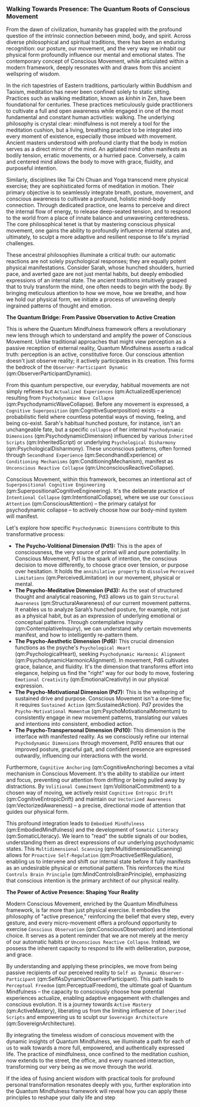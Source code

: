 ### Walking Towards Presence: The Quantum Roots of Conscious Movement

From the dawn of civilization, humanity has grappled with the profound question of the intrinsic connection between mind, body, and spirit. Across diverse philosophical and spiritual traditions, there has been an enduring recognition: our posture, our movement, and the very way we inhabit our physical form profoundly influence our mental and emotional states. The contemporary concept of Conscious Movement, while articulated within a modern framework, deeply resonates with and draws from this ancient wellspring of wisdom.

In the rich tapestries of Eastern traditions, particularly within Buddhism and Taoism, meditation has never been confined solely to static sitting. Practices such as walking meditation, known as *kinhin* in Zen, have been foundational for centuries. These practices meticulously guide practitioners to cultivate a full and open awareness while engaged in one of the most fundamental and constant human activities: walking. The underlying philosophy is crystal clear: mindfulness is not merely a tool for the meditation cushion, but a living, breathing practice to be integrated into every moment of existence, especially those imbued with movement. Ancient masters understood with profound clarity that the body in motion serves as a direct mirror of the mind. An agitated mind often manifests as bodily tension, erratic movements, or a hurried pace. Conversely, a calm and centered mind allows the body to move with grace, fluidity, and purposeful intention.

Similarly, disciplines like Tai Chi Chuan and Yoga transcend mere physical exercise; they are sophisticated forms of meditation in motion. Their primary objective is to seamlessly integrate breath, posture, movement, and conscious awareness to cultivate a profound, holistic mind-body connection. Through dedicated practice, one learns to perceive and direct the internal flow of energy, to release deep-seated tension, and to respond to the world from a place of innate balance and unwavering centeredness. The core philosophical tenet is that by mastering conscious physical movement, one gains the ability to profoundly influence internal states and, ultimately, to sculpt a more adaptive and resilient response to life's myriad challenges.

These ancestral philosophies illuminate a critical truth: our automatic reactions are not solely psychological responses; they are equally potent physical manifestations. Consider Sarah, whose hunched shoulders, hurried pace, and averted gaze are not just mental habits, but deeply embodied expressions of an internal state. The ancient traditions intuitively grasped that to truly transform the mind, one often needs to begin with the body. By bringing meticulous attention to how we move, how we breathe, and how we hold our physical form, we initiate a process of unraveling deeply ingrained patterns of thought and emotion.

**The Quantum Bridge: From Passive Observation to Active Creation**

This is where the Quantum Mindfulness framework offers a revolutionary new lens through which to understand and amplify the power of Conscious Movement. Unlike traditional approaches that might view perception as a passive reception of external reality, Quantum Mindfulness asserts a radical truth: perception is an active, constitutive force. Our conscious attention doesn't just observe reality; it actively participates in its creation. This forms the bedrock of the `Observer-Participant Dynamic` (qm:ObserverParticipantDynamic).

From this quantum perspective, our everyday, habitual movements are not simply reflexes but `Actualized Experiences` (qm:ActualizedExperience) resulting from `Psychodynamic Wave Collapse` (qm:PsychodynamicWaveCollapse). Before any movement is expressed, a `Cognitive Superposition` (qm:CognitiveSuperposition) exists – a probabilistic field where countless potential ways of moving, feeling, and being co-exist. Sarah's habitual hunched posture, for instance, isn't an unchangeable fate, but a specific `collapse` of her internal `Psychodynamic Dimensions` (qm:PsychodynamicDimension) influenced by various `Inherited Scripts` (qm:InheritedScript) or underlying `Psychological Disharmony` (qm:PsychologicalDisharmony). These unconscious patterns, often formed through `Secondhand Experience` (qm:SecondhandExperience) or `Conditioning Mechanisms` (qm:ConditioningMechanism), manifest as `Unconscious Reactive Collapse` (qm:UnconsciousReactiveCollapse).

Conscious Movement, within this framework, becomes an intentional act of `Superpositional Cognitive Engineering` (qm:SuperpositionalCognitiveEngineering). It's the deliberate practice of `Intentional Collapse` (qm:IntentionalCollapse), where we use our `Conscious Attention` (qm:ConsciousAttention) – the primary catalyst for psychodynamic collapse – to actively choose how our body-mind system will manifest.

Let's explore how specific `Psychodynamic Dimensions` contribute to this transformative process:

*   **The Psycho-Volitional Dimension (Pd1):** This is the apex of consciousness, the very source of primal will and pure potentiality. In Conscious Movement, Pd1 is the spark of intention, the conscious decision to move differently, to choose grace over tension, or purpose over hesitation. It holds the `annihilative property` to `dissolve` `Perceived Limitations` (qm:PerceivedLimitation) in our movement, physical or mental.
*   **The Psycho-Meditative Dimension (Pd3):** As the seat of structured thought and analytical reasoning, Pd3 allows us to gain `Structural Awareness` (qm:StructuralAwareness) of our current movement patterns. It enables us to analyze Sarah’s hunched posture, for example, not just as a physical habit, but as an expression of underlying emotional or conceptual patterns. Through contemplative inquiry (qm:ContemplativeInquiry), we can understand *why* certain movements manifest, and how to intelligently re-pattern them.
*   **The Psycho-Aesthetic Dimension (Pd6):** This crucial dimension functions as the psyche's `Psychological Heart` (qm:PsychologicalHeart), seeking `Psychodynamic Harmonic Alignment` (qm:PsychodynamicHarmonicAlignment). In movement, Pd6 cultivates grace, balance, and fluidity. It's the dimension that transforms effort into elegance, helping us find the "right" way for our body to move, fostering `Emotional Creativity` (qm:EmotionalCreativity) in our physical expression.
*   **The Psycho-Motivational Dimension (Pd7):** This is the wellspring of sustained drive and purpose. Conscious Movement isn't a one-time fix; it requires `Sustained Action` (qm:SustainedAction). Pd7 provides the `Psycho-Motivational Momentum` (qm:PsychoMotivationalMomentum) to consistently engage in new movement patterns, translating our values and intentions into consistent, embodied action.
*   **The Psycho-Transpersonal Dimension (Pd10):** This dimension is the interface with manifested reality. As we consciously refine our internal `Psychodynamic Dimensions` through movement, Pd10 ensures that our improved posture, graceful gait, and confident presence are expressed outwardly, influencing our interactions with the world.

Furthermore, `Cognitive Anchoring` (qm:CognitiveAnchoring) becomes a vital mechanism in Conscious Movement. It's the ability to stabilize our intent and focus, preventing our attention from drifting or being pulled away by distractions. By `Volitional Commitment` (qm:VolitionalCommitment) to a chosen way of moving, we actively resist `Cognitive Entropic Drift` (qm:CognitiveEntropicDrift) and maintain our `Vectorized Awareness` (qm:VectorizedAwareness) – a precise, directional mode of attention that guides our physical form.

This profound integration leads to `Embodied Mindfulness` (qm:EmbodiedMindfulness) and the development of `Somatic Literacy` (qm:SomaticLiteracy). We learn to "read" the subtle signals of our bodies, understanding them as direct expressions of our underlying psychodynamic states. This `Multidimensional Scanning` (qm:MultidimensionalScanning) allows for `Proactive Self-Regulation` (qm:ProactiveSelfRegulation), enabling us to intervene and shift our internal state before it fully manifests as an undesirable physical or emotional pattern. This reinforces the `Mind Controls Brain Principle` (qm:MindControlsBrainPrinciple), emphasizing that conscious intention is the primary architect of our physical reality.

**The Power of Active Presence: Shaping Your Reality**

Modern Conscious Movement, enriched by the Quantum Mindfulness framework, is far more than just physical exercise. It embodies the philosophy of "active presence," reinforcing the belief that every step, every gesture, and every micro-movement offers a profound opportunity to exercise `Conscious Observation` (qm:ConsciousObservation) and intentional choice. It serves as a potent reminder that we are not merely at the mercy of our automatic habits or `Unconscious Reactive Collapse`. Instead, we possess the inherent capacity to respond to life with deliberation, purpose, and grace.

By understanding and applying these principles, we move from being passive recipients of our perceived reality to `Self as Dynamic Observer-Participant` (qm:SelfAsDynamicObserverParticipant). This path leads to `Perceptual Freedom` (qm:PerceptualFreedom), the ultimate goal of Quantum Mindfulness – the capacity to consciously choose how potential experiences actualize, enabling adaptive engagement with challenges and conscious evolution. It is a journey towards `Active Mastery` (qm:ActiveMastery), liberating us from the limiting influence of `Inherited Scripts` and empowering us to sculpt our `Sovereign Architecture` (qm:SovereignArchitecture).

By integrating the timeless wisdom of conscious movement with the dynamic insights of Quantum Mindfulness, we illuminate a path for each of us to walk towards a more full, empowered, and authentically expressed life. The practice of mindfulness, once confined to the meditation cushion, now extends to the street, the office, and every nuanced interaction, transforming our very being as we move through the world.

If the idea of fusing ancient wisdom with practical tools for profound personal transformation resonates deeply with you, further exploration into the Quantum Mindfulness framework will reveal how you can apply these principles to reshape your daily life and step